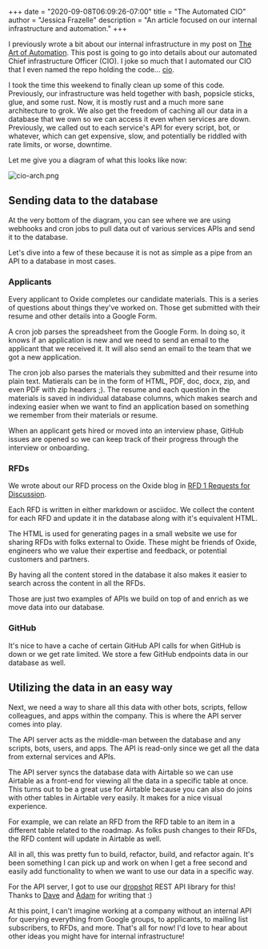 +++
date = "2020-09-08T06:09:26-07:00"
title = "The Automated CIO"
author = "Jessica Frazelle"
description = "An article focused on our internal infrastructure and automation."
+++

I previously wrote a bit about our internal infrastructure in my post on [The
Art of Automation](https://blog.jessfraz.com/post/the-art-of-automation/). This
post is going to go into details about our automated Chief infrastructure
Officer (CIO). I joke so much that I automated our CIO that I even named the
repo holding the code... [cio](https://github.com/oxidecomputer/cio).

I took the time this weekend to finally clean up some of this code. Previously,
our infrastructure was held together with bash, popsicle sticks, glue, and some
rust. Now, it is mostly rust and a much more sane architecture to grok. We also
get the freedom of caching all our data in a database that we own so we can
access it even when services are down. Previously, we called out to each
service's API for every script, bot, or whatever, which can get expensive, slow,
and potentially be riddled with rate limits, or worse, downtime.

Let me give you a diagram of what this looks like now:

![cio-arch.png](/img/cio-arch.png)

## Sending data to the database

At the very bottom of the diagram, you can see where we are using webhooks and cron jobs to pull
data out of various services APIs and send it to the database.

Let's dive into a few of these because it is not as simple as a pipe from an API
to a database in most cases.

### Applicants

Every applicant to Oxide completes our candidate materials. This is a series of
questions about things they've worked on. Those get submitted with their resume
and other details into a Google Form. 

A cron job parses the spreadsheet from the
Google Form. In doing so, it knows if an application is new and we need to send
an email to the applicant that we received it. It will also send an email to the
team that we got a new application. 

The cron job also parses the materials they
submitted and their resume into plain text. Matierals can be in the form of
HTML, PDF, doc, docx, zip, and even PDF with zip headers ;). The resume and 
each question in
the materials is saved in individual database columns, which makes
search and indexing easier when we want to find an application based on
something we remember from their materials or resume.

When an applicant gets hired or moved into an interview phase, GitHub issues are
opened so we can keep track of their progress through the interview or
onboarding.

### RFDs

We wrote about our RFD process on the Oxide blog in [RFD 1 Requests for
Discussion](https://oxide.computer/blog/rfd-1-requests-for-discussion/).

Each RFD is written in either markdown or asciidoc. We collect the content for
each RFD and update it in the database along with it's equivalent HTML. 

The HTML is used for generating pages in a small website we use for sharing RFDs
with folks external to Oxide. These might be friends of Oxide, engineers who we
value their expertise and feedback, or potential customers and partners.

By having all the content stored in the database it also makes it easier to
search across the content in all the RFDs.

Those are just two examples of APIs we build on top of and enrich as we move
data into our database.

### GitHub

It's nice to have a cache of certain GitHub API calls for when GitHub is down or
we get rate limited. We store a few GitHub endpoints data in our database as
well.

## Utilizing the data in an easy way

Next, we need a way to share all this data with other bots, scripts, fellow
colleagues, and apps
within the company. This is where the API server comes into play.

The API server acts as the middle-man between the database and any scripts, bots, 
users, and apps. The API is read-only since we get all the data from external
services and APIs.


The API server syncs the database data with Airtable so we can use Airtable as
a front-end for viewing all the data in a specific table at once. This turns out
to be a great use for Airtable because you can also do joins with other tables
in Airtable very easily. It makes for a nice visual experience.

For example, we can relate an RFD from the RFD table to an item in a different
table related to the roadmap. As folks push changes to their RFDs, the RFD
content will update in Airtable as well.

All in all, this was pretty fun to build, refactor, build, and refactor again.
It's been something I can pick up and work on when I get a free second and
easily add functionality to when we want to use our data in a specific way.

For the API server, I got to use our
[dropshot](https://github.com/oxidecomputers/dropshot) REST API library for this!
Thanks to [Dave](https://twitter.com/dapsays) and
[Adam](https://twitter.com/ahl) for writing that :)

At this point, I can't imagine working at a company without an internal API for
querying everything from Google groups, to applicants, to mailing list
subscribers, to RFDs, and more. That's all for now! I'd love to hear about other ideas you might have for internal
infrastructure!  
